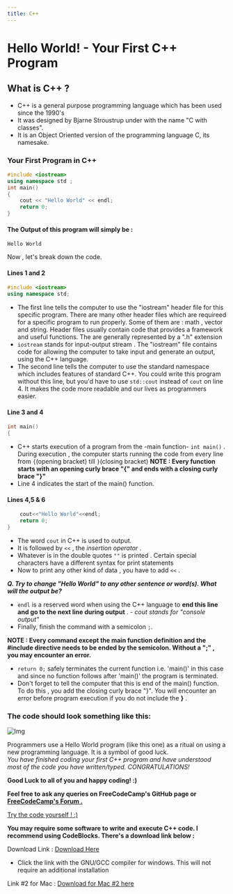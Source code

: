 ```yaml
---
title: C++
---
```

# Hello World! - Your First C++ Program

## What is C++  ?

* C++ is a general purpose programming language which has been used since the 1990's
* It was designed by Bjarne Stroustrup under with the name "C with classes".
* It is an Object Oriented version of the programming language C, its namesake.


### Your First Program in C++

```cpp
#include <iostream>
using namespace std ;
int main()
{
    cout << "Hello World" << endl;
    return 0;
}
```

#### The Output of this program will simply be :

```
Hello World
```

Now , let's break down the code.

#### Lines 1 and 2

```cpp
#include <iostream>
using namespace std;
```

* The first line tells the computer to use the "iostream" header file for this specific program. There are many other header files which are requireed for a specific program to run properly. Some of them are : math , vector and string. Header files usually contain code that provides a framework and useful functions. The are generally represented by a ".h" extension
* `iostream` stands for input-output stream . The "iostream" file contains code for allowing the computer to take input and generate an output, using the C++ language.
* The second line tells the computer to use the standard namespace which includes features of standard C++. You could write this program without this line, but you'd have to use `std::cout` instead of `cout` on line 4. It makes the code more readable and our lives as programmers easier.

#### Line 3 and 4

```cpp
int main()
{
```

* C++ starts execution of a program from the -main function- `int main()` . During execution , the computer starts running the code from every line from `{`(opening bracket) till `}`(closing bracket)
  **NOTE : Every function starts with an opening curly brace "{" and ends with a closing curly brace "}"**
* Line 4 indicates the start of the main() function. 

#### Lines 4,5 & 6

```cpp
    cout<<"Hello World"<<endl;
    return 0;
}
```

* The word `cout` in C++ is used to output. 
* It is followed by `<<` , the _insertion operator_ . 
* Whatever is in the double quotes `""` is printed . Certain special characters have a different syntax for print statements   
* Now to print any other kind of data , you have to  add `<<` .

***Q. Try to change "Hello World" to any other sentence or word(s). What will the output be?***

* `endl` is a reserved word when using the C++ language to **end this line and go to the next line during output** .   - _cout stands for "console output"_
* Finally, finish the command with a semicolon `;`.

**NOTE : Every command except the main function definition and the #include directive needs to be ended by the semicolon. Without a ";" , you may encounter an error.**

* `return 0;` safely terminates the current function i.e. 'main()' in this case and since no function follows after 'main()' the program is terminated. 
* Don't forget to tell the computer that this is end of the main() function. To do this , you add the closing curly brace "}". You will encounter an error before program execution if you do not include the **}** .

### The code should look something like this:

![Img](https://i.imgur.com/d1liGwI.png)

Programmers use a Hello World program (like this one) as a ritual on using a new programming language. It is a symbol of good luck.  
_You have finished coding your first C++ program and have understood most of the code you have written/typed. CONGRATULATIONS!_
 
 **Good Luck to all of you and happy coding! :)**
 
 **Feel free to ask any queries on FreeCodeCamp's GitHub page or [FreeCodeCamp's Forum .](https://forum.freecodecamp.org/)**

 <a href='https://repl.it/L4k3' target='_blank' rel='nofollow'>Try the code yourself ! :) </a>


**You may require some software to write and execute C++ code. I recommend using CodeBlocks. There's a download link below :**

Download Link : [Download Here](http://www.codeblocks.org/downloads/26)

* Click the link with the GNU/GCC compiler for windows. This will not require an additional installation

Link #2 for Mac : [Download for Mac #2 here](https://developer.apple.com/xcode/)

